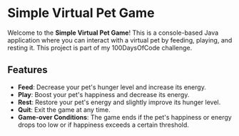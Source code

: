 # Simple Virtual Pet Game

Welcome to the **Simple Virtual Pet Game**! This is a console-based Java application where you can interact with a virtual pet by feeding, playing, and resting it. This project is part of my 100DaysOfCode challenge.

## Features

- **Feed**: Decrease your pet's hunger level and increase its energy.
- **Play**: Boost your pet's happiness and decrease its energy.
- **Rest**: Restore your pet's energy and slightly improve its hunger level.
- **Quit**: Exit the game at any time.
- **Game-over Conditions**: The game ends if the pet's happiness or energy drops too low or if happiness exceeds a certain threshold.

